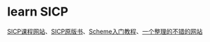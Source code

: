 # learn SICP

[SICP课程网站](https://mitpress.mit.edu/sites/default/files/sicp/index.html)、[SICP原版书](https://mitpress.mit.edu/sites/default/files/sicp/full-text/book/book.html)、[Scheme入门教程](http://deathking.github.io/yast-cn/)、[一个整理的不错的网站](https://github.com/DeathKing/Learning-SICP)

